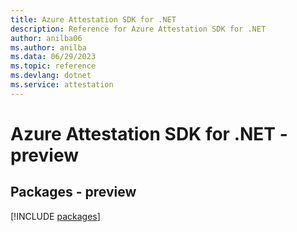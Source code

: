 ```yaml
---
title: Azure Attestation SDK for .NET
description: Reference for Azure Attestation SDK for .NET
author: anilba06
ms.author: anilba
ms.data: 06/29/2023
ms.topic: reference
ms.devlang: dotnet
ms.service: attestation
---
```

# Azure Attestation SDK for .NET - preview
## Packages - preview
[!INCLUDE [packages](attestation-index.md)]